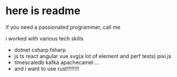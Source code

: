 # here is readme

if you need a passionated programmer, call me


i worked with various tech skills 

- dotnet csharp fsharp
- js ts react angular vue svg(a lot of element and perf tests) pixi.js
- timescaledb kafka apachecamel ...
- and i want to use rust!!!!!!!!